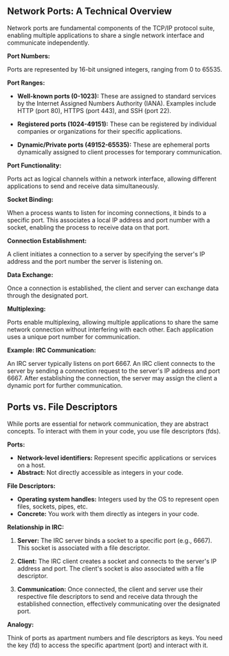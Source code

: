 ## Network Ports: A Technical Overview

Network ports are fundamental components of the TCP/IP protocol suite, enabling multiple applications to share a single network interface and communicate independently.

**Port Numbers:**

Ports are represented by 16-bit unsigned integers, ranging from 0 to 65535.

**Port Ranges:**

* **Well-known ports (0-1023):** These are assigned to standard services by the Internet Assigned Numbers Authority (IANA). Examples include HTTP (port 80), HTTPS (port 443), and SSH (port 22).

* **Registered ports (1024-49151):** These can be registered by individual companies or organizations for their specific applications.

* **Dynamic/Private ports (49152-65535):** These are ephemeral ports dynamically assigned to client processes for temporary communication.

**Port Functionality:**

Ports act as logical channels within a network interface, allowing different applications to send and receive data simultaneously.

**Socket Binding:**

When a process wants to listen for incoming connections, it binds to a specific port. This associates a local IP address and port number with a socket, enabling the process to receive data on that port.

**Connection Establishment:**

A client initiates a connection to a server by specifying the server's IP address and the port number the server is listening on.

**Data Exchange:**

Once a connection is established, the client and server can exchange data through the designated port.

**Multiplexing:**

Ports enable multiplexing, allowing multiple applications to share the same network connection without interfering with each other. Each application uses a unique port number for communication.

**Example: IRC Communication:**

An IRC server typically listens on port 6667. An IRC client connects to the server by sending a connection request to the server's IP address and port 6667. After establishing the connection, the server may assign the client a dynamic port for further communication.

## Ports vs. File Descriptors

While ports are essential for network communication, they are abstract concepts. To interact with them in your code, you use file descriptors (fds).

**Ports:**

* **Network-level identifiers:** Represent specific applications or services on a host.
* **Abstract:** Not directly accessible as integers in your code.

**File Descriptors:**

* **Operating system handles:** Integers used by the OS to represent open files, sockets, pipes, etc.
* **Concrete:** You work with them directly as integers in your code.

**Relationship in IRC:**

1. **Server:** The IRC server binds a socket to a specific port (e.g., 6667). This socket is associated with a file descriptor.

2. **Client:** The IRC client creates a socket and connects to the server's IP address and port. The client's socket is also associated with a file descriptor.

3. **Communication:** Once connected, the client and server use their respective file descriptors to send and receive data through the established connection, effectively communicating over the designated port.

**Analogy:**

Think of ports as apartment numbers and file descriptors as keys. You need the key (fd) to access the specific apartment (port) and interact with it.



